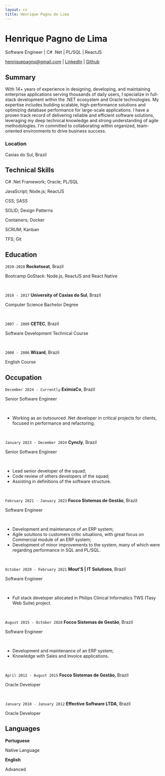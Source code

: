 ```yaml
---
layout: cv
title: Henrique Pagno de Lima
---
```

# Henrique Pagno de Lima
Software Engineer | C# .Net | PL/SQL | ReactJS

<div id="webaddress">
<a href="mailto:henriquepagno@gmail.com">henriquepagno@gmail.com</a>
| <a href="https://linkedin.com/in/henrique-pagno-de-lima/?locale=en_US">LinkedIn</a>
| <a href="https://github.com/henriquepagno/">Github</a>
</div>


## Summary

With 14+ years of experience in designing, developing, and maintaining enterprise applications serving thousands of daily users, I specialize in full-stack development within the .NET ecosystem and Oracle technologies. My expertise includes building scalable, high-performance solutions and optimizing database performance for large-scale applications. I have a proven track record of delivering reliable and efficient software solutions, leveraging my deep technical knowledge and strong understanding of agile methodologies. I'm committed to collaborating within organized, team-oriented environments to drive business success.


### Location

Caxias do Sul, Brazil


## Technical Skills

C# .Net Framework; Oracle; PL/SQL

JavaScript; Node.js; ReactJS

CSS; SASS

SOLID; Design Patterns

Containers; Docker

SCRUM; Kanban

TFS; Git


## Education

`2020-2020`
__Rocketseat__, Brazil

Bootcamp GoStack: Node.js, ReactJS and React Native

<br/>

`2010 - 2017`
__University of Caxias do Sul__, Brazil

Computer Science Bachelor Degree

<br/>

`2007 - 2009`
__CETEC__, Brazil

Software Development Technical Course

<br/>

`2000 - 2006`
__Wizard__, Brazil

English Course


## Occupation

`December 2024 - Currently`
__EximiaCo__, Brazil

Senior Software Engineer

<br/>

- Working as an outsourced .Net developer in critical projects for clients, focused in performance and refactoring.

<br/>

`January 2023 - December 2024`
__Cyncly__, Brazil

Senior Software Engineer

<br/>

- Lead senior developer of the squad;
- Code review of others developers of the squad;
- Assisting in definitions of the software structure.

<br/>

`February 2021 - January 2023`
__Focco Sistemas de Gestão__, Brazil

Software Engineer

<br/>

- Development and maintenance of an ERP system;
- Agile solutions to customers critic situations, with great focus on
Commercial module of an ERP system;
- Development of minor improvements to the system, many of which
were regarding performance in SQL and PL/SQL.

<br/>

`October 2020 - February 2021`
__Mout'S | IT Solutions__, Brazil

Software Engineer

<br/>

- Full stack developer allocated in Philips Clinical Informatics TWS (Tasy Web Suite) project.

<br/>

`August 2015 - October 2020`
__Focco Sistemas de Gestão__, Brazil

Software Engineer

<br/>

- Development and maintenance of an ERP system;
- Knowledge with Sales and Invoice applications.

<br/>

`April 2012 - August 2015`
__Focco Sistemas de Gestão__, Brazil

Oracle Developer

<br/>

`January 2010 - January 2012`
__Effective Software LTDA__, Brazil

Oracle Developer


## Languages

__Portuguese__

Native Language

__English__

Advanced


<!-- ### Footer

Last updated: Jan 2025 -->


